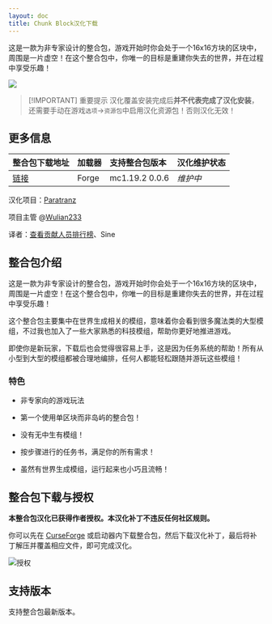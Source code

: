 ```yaml
---
layout: doc
title: Chunk Block汉化下载
---
```


这是一款为非专家设计的整合包，游戏开始时你会处于一个16x16方块的区块中，周围是一片虚空！在这个整合包中，你唯一的目标是重建你失去的世界，并在过程中享受乐趣！

![](https://www.bisecthosting.com/images/CF/Chunk_Block/BH_NU_HEADER.png)

> [!IMPORTANT] 重要提示
> 汉化覆盖安装完成后**并不代表完成了汉化安装**，还需要手动在游戏`选项`->`资源包`中启用汉化资源包！否则汉化无效！

<DownloadLinks :methods="[
  { id: 'quark-lanzou', text: '下载汉化', icon: '/imgs/logo/logo_64.png', lanzouLink: 'https://vmhanhuazu.lanzouo.com/s/chunkblock', quarkLink: 'https://pan.quark.cn/s/c2d804de67d5' },
  { id: 'bilibili', text: '安装教程视频', icon: '/imgs/svg/bilibili.svg', link: 'https://www.bilibili.com/video/BV1JNDrYEERd' },
  { id: 'curseforge', text: 'i18n自动汉化更新模组', icon: '/imgs/svg/curseforge.svg', link: 'https://www.curseforge.com/api/v1/mods/297404/files/6351071/download' },
  { id: 'lazy', text: '懒汉下载', icon: '/imgs/lazydl.png', link: 'https://vmhanhuazu.lanzouo.com/s/chunkblock' }
]" />

## 更多信息

| 整合包下载地址                                                    | 加载器 | 支持整合包版本 | 汉化维护状态 |
| :---------------------------------------------------------------- | :----- | :------------- | :----------- |
| [链接](https://www.curseforge.com/minecraft/modpacks/chunk-block) | Forge  | mc1.19.2 0.0.6 | _维护中_     |

汉化项目：[Paratranz](https://paratranz.cn/projects/11916)

项目主管 @[Wulian233](https://github.com/Wulian233)

译者：[查看贡献人员排行榜](https://paratranz.cn/projects/11916/leaderboard)、Sine

## 整合包介绍

这是一款为非专家设计的整合包，游戏开始时你会处于一个16x16方块的区块中，周围是一片虚空！在这个整合包中，你唯一的目标是重建你失去的世界，并在过程中享受乐趣！

这个整合包主要集中在世界生成相关的模组，意味着你会看到很多魔法类的大型模组，不过我也加入了一些大家熟悉的科技模组，帮助你更好地推进游戏。

即使你是新玩家，下载后也会觉得很容易上手，这是因为任务系统的帮助！所有从小型到大型的模组都被合理地编排，任何人都能轻松跟随并游玩这些模组！

### 特色

- 非专家向的游戏玩法

- 第一个使用单区块而非岛屿的整合包！

- 没有无中生有模组！

- 按步骤进行的任务书，满足你的所有需求！

- 虽然有世界生成模组，运行起来也小巧且流畅！

## 整合包下载与授权

**本整合包汉化已获得作者授权。本汉化补丁不违反任何社区规则。**

你可以先在 [CurseForge](https://www.curseforge.com/minecraft/modpacks/chunk-block) 或启动器内下载整合包，然后下载汉化补丁，最后将补丁解压并覆盖相应文件，即可完成汉化。

![授权](/imgs/authorization/chunk.png)

## 支持版本

支持整合包最新版本。

<DocSupport />
